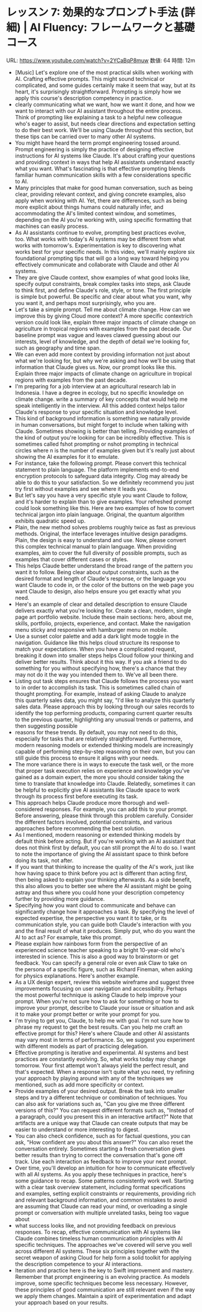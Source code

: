 # レッスン 7: 効果的なプロンプト手法 (詳細) | AI Fluency: フレームワークと基礎コース

URL: https://www.youtube.com/watch?v=2YCaBqP8muw
数値: 64
時間: 12m

- [Music] Let's explore one of the most practical skills when working with AI. Crafting effective prompts. This might sound technical or complicated, and some guides certainly make it seem that way, but at its heart, it's surprisingly straightforward. Prompting is simply how we apply this course's description competency in practice.
- clearly communicating what we want, how we want it done, and how we want to interact with our AI assistant throughout the entire process. Think of prompting like explaining a task to a helpful new colleague who's eager to assist, but needs clear directions and expectation setting to do their best work. We'll be using Claude throughout this section, but these tips can be carried over to many other AI systems.
- You might have heard the term prompt engineering tossed around. Prompt engineering is simply the practice of designing effective instructions for AI systems like Claude. It's about crafting your questions and providing context in ways that help AI assistants understand exactly what you want. What's fascinating is that effective prompting blends familiar human communication skills with a few considerations specific to AI.
- Many principles that make for good human conversation, such as being clear, providing relevant context, and giving concrete examples, also apply when working with AI. Yet, there are differences, such as being more explicit about things humans could naturally infer, and accommodating the AI's limited context window, and sometimes, depending on the AI you're working with, using specific formatting that machines can easily process.
- As AI assistants continue to evolve, prompting best practices evolve, too. What works with today's AI systems may be different from what works with tomorrow's. Experimentation is key to discovering what works best for your specific needs. In this video, we'll mainly explore six foundational prompting tips that will go a long way toward helping you effectively communicate and collaborate with Claude and other AI systems.
- They are give Claude context, show examples of what good looks like, specify output constraints, break complex tasks into steps, ask Claude to think first, and define Claude's role, style, or tone. The first principle is simple but powerful. Be specific and clear about what you want, why you want it, and perhaps most surprisingly, who you are.
- Let's take a simple prompt. Tell me about climate change. How can we improve this by giving Cloud more context? A more specific contextrich version could look like, explain three major impacts of climate change on agriculture in tropical regions with examples from the past decade. Our baseline prompt was vague and leaves clawed guessing about our interests, level of knowledge, and the depth of detail we're looking for, such as geography and time span.
- We can even add more context by providing information not just about what we're looking for, but why we're asking and how we'll be using that information that Claude gives us. Now, our prompt looks like this. Explain three major impacts of climate change on agriculture in tropical regions with examples from the past decade.
- I'm preparing for a job interview at an agricultural research lab in Indonesia. I have a degree in ecology, but no specific knowledge on climate change. write a summary of key concepts that would help me speak intelligently in the interview. All this added context helps tailor Claude's response to your specific situation and knowledge level.
- This kind of background information is something we naturally provide in human conversations, but might forget to include when talking with Claude. Sometimes showing is better than telling. Providing examples of the kind of output you're looking for can be incredibly effective. This is sometimes called fshot prompting or nshot prompting in technical circles where n is the number of examples given but it's really just about showing the AI examples for it to emulate.
- For instance, take the following prompt. Please convert this technical statement to plain language. The platform implements end-to-end encryption protocols to safeguard data integrity. Clog may already be able to do this to your satisfaction. So we definitely recommend you just try first without examples and see where it leads you.
- But let's say you have a very specific style you want Claude to follow, and it's harder to explain than to give examples. Your refreshed prompt could look something like this. Here are two examples of how to convert technical jargon into plain language. Original, the quantum algorithm exhibits quadratic speed up.
- Plain, the new method solves problems roughly twice as fast as previous methods. Original, the interface leverages intuitive design paradigms. Plain, the design is easy to understand and use. Now, please convert this complex technical manual to plain language. When providing examples, aim to cover the full diversity of possible prompts, such as examples that cover different cases or styles.
- This helps Claude better understand the broad range of the pattern you want it to follow. Being clear about output constraints, such as the desired format and length of Claude's response, or the language you want Claude to code in, or the color of the buttons on the web page you want Claude to design, also helps ensure you get exactly what you need.
- Here's an example of clear and detailed description to ensure Claude delivers exactly what you're looking for. Create a clean, modern, single page art portfolio website. Include these main sections: hero, about me, skills, portfolio, projects, experience, and contact. Make the navigation menu sticky and responsive with hamburger menu on mobile.
- Use a sunset color palette and add a dark light mode toggle in the navigation. Guidance like this helps cloud structure its response to match your expectations. When you have a complicated request, breaking it down into smaller steps helps Cloud follow your thinking and deliver better results. Think about it this way. If you ask a friend to do something for you without specifying how, there's a chance that they may not do it the way you intended them to. We've all been there.
- Listing out task steps ensures that Claude follows the process you want to in order to accomplish its task. This is sometimes called chain of thought prompting. For example, instead of asking Claude to analyze this quarterly sales data, you might say, "I'd like to analyze this quarterly sales data. Please approach this by looking through our sales records to identify the top performing products, comparing current quarter results to the previous quarter, highlighting any unusual trends or patterns, and then suggesting possible
- reasons for these trends. By default, you may not need to do this, especially for tasks that are relatively straightforward. Furthermore, modern reasoning models or extended thinking models are increasingly capable of performing step-by-step reasoning on their own, but you can still guide this process to ensure it aligns with your needs.
- The more variance there is in ways to execute the task well, or the more that proper task execution relies on experience and knowledge you've gained as a domain expert, the more you should consider taking the time to translate that knowledge into Claude. Relatedly, sometimes it can be helpful to explicitly give AI assistants like Claude space to work through its process first before executing its task.
- This approach helps Claude produce more thorough and well-considered responses. For example, you can add this to your prompt. Before answering, please think through this problem carefully. Consider the different factors involved, potential constraints, and various approaches before recommending the best solution.
- As I mentioned, modern reasoning or extended thinking models by default think before acting. But if you're working with an AI assistant that does not think first by default, you can still prompt the AI to do so. I want to note the importance of giving the AI assistant space to think before doing its task, not after.
- If you want that thinking to increase the quality of the AI's work, just like how having space to think before you act is different than acting first, then being asked to explain your thinking afterwards. As a side benefit, this also allows you to better see where the AI assistant might be going astray and thus where you could hone your description competency further by providing more guidance.
- Specifying how you want cloud to communicate and behave can significantly change how it approaches a task. By specifying the level of expected expertise, the perspective you want it to take, or its communication style, you can guide both Claude's interaction with you and the final result of what it produces. Simply put, who do you want the AI to act as? For example, take this prompt.
- Please explain how rainbows form from the perspective of an experienced science teacher speaking to a bright 10-year-old who's interested in science. This is also a good way to brainstorm or get feedback. You can specify a general role or even ask Claw to take on the persona of a specific figure, such as Richard Fineman, when asking for physics explanations. Here's another example.
- As a UX design expert, review this website wireframe and suggest three improvements focusing on user navigation and accessibility. Perhaps the most powerful technique is asking Claude to help improve your prompt. When you're not sure how to ask for something or how to improve your prompt, describe to Claude your issue or situation and ask it to make your prompt better or write your prompt for you.
- I'm trying to get you, Claude, to help me with goal. I'm not sure how to phrase my request to get the best results. Can you help me craft an effective prompt for this? Here's where Claude and other AI assistants may vary most in terms of performance. So, we suggest you experiment with different models as part of practicing delegation.
- Effective prompting is iterative and experimental. AI systems and best practices are constantly evolving. So, what works today may change tomorrow. Your first attempt won't always yield the perfect result, and that's expected. When a response isn't quite what you need, try refining your approach by playing around with any of the techniques we mentioned, such as add more specificity or context.
- Provide examples of your desired output. Break the task into smaller steps and try a different technique or combination of techniques. You can also ask for variations such as, "Can you give me three different versions of this?" You can request different formats such as, "Instead of a paragraph, could you present this in an interactive artifact?" Note that artifacts are a unique way that Claude can create outputs that may be easier to understand or more interesting to digest.
- You can also check confidence, such as for factual questions, you can ask, "How confident are you about this answer?" You can also reset the conversation entirely. Sometimes starting a fresh conversation gives better results than trying to correct the conversation that's gone off track. Use each interaction as feedback to improve your next prompt.
- Over time, you'll develop an intuition for how to communicate effectively with all AI systems. As you apply these techniques in practice, here's some guidance to recap. Some patterns consistently work well. Starting with a clear task overview statement, including format specifications and examples, setting explicit constraints or requirements, providing rich and relevant background information, and common mistakes to avoid are assuming that Claude can read your mind, or overloading a single prompt or conversation with multiple unrelated tasks, being too vague about
- what success looks like, and not providing feedback on previous responses. To recap, effective communication with AI systems like Claude combines timeless human communication principles with AI specific techniques. The approaches we've covered will serve you well across different AI systems. These six principles together with the secret weapon of asking Cloud for help form a solid toolkit for applying the description competence to your AI interactions.
- Iteration and practice here is the key to Swift improvement and mastery. Remember that prompt engineering is an evolving practice. As models improve, some specific techniques become less necessary. However, these principles of good communication are still relevant even if the way we apply them changes. Maintain a spirit of experimentation and adapt your approach based on your results.